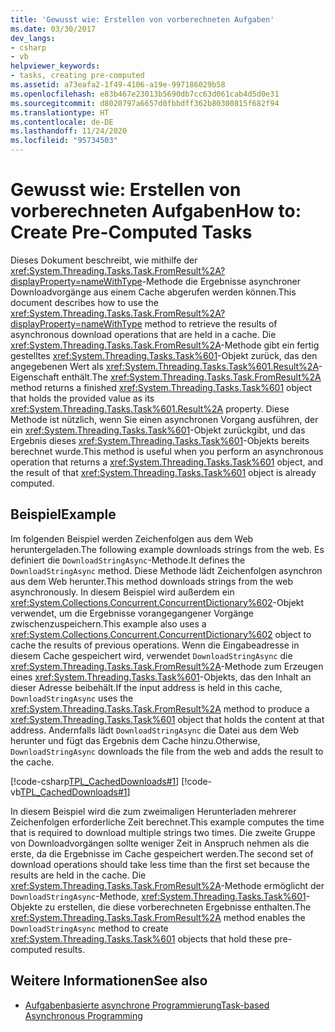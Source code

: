 ```yaml
---
title: 'Gewusst wie: Erstellen von vorberechneten Aufgaben'
ms.date: 03/30/2017
dev_langs:
- csharp
- vb
helpviewer_keywords:
- tasks, creating pre-computed
ms.assetid: a73eafa2-1f49-4106-a19e-997186029b58
ms.openlocfilehash: e83b467e23013b5690db7cc63d061cab4d5d0e31
ms.sourcegitcommit: d8020797a6657d0fbbdff362b80300815f682f94
ms.translationtype: HT
ms.contentlocale: de-DE
ms.lasthandoff: 11/24/2020
ms.locfileid: "95734503"
---
```

# <a name="how-to-create-pre-computed-tasks"></a><span data-ttu-id="a479f-102">Gewusst wie: Erstellen von vorberechneten Aufgaben</span><span class="sxs-lookup"><span data-stu-id="a479f-102">How to: Create Pre-Computed Tasks</span></span>

<span data-ttu-id="a479f-103">Dieses Dokument beschreibt, wie mithilfe der <xref:System.Threading.Tasks.Task.FromResult%2A?displayProperty=nameWithType>-Methode die Ergebnisse asynchroner Downloadvorgänge aus einem Cache abgerufen werden können.</span><span class="sxs-lookup"><span data-stu-id="a479f-103">This document describes how to use the <xref:System.Threading.Tasks.Task.FromResult%2A?displayProperty=nameWithType> method to retrieve the results of asynchronous download operations that are held in a cache.</span></span> <span data-ttu-id="a479f-104">Die <xref:System.Threading.Tasks.Task.FromResult%2A>-Methode gibt ein fertig gestelltes <xref:System.Threading.Tasks.Task%601>-Objekt zurück, das den angegebenen Wert als <xref:System.Threading.Tasks.Task%601.Result%2A>-Eigenschaft enthält.</span><span class="sxs-lookup"><span data-stu-id="a479f-104">The <xref:System.Threading.Tasks.Task.FromResult%2A> method returns a finished <xref:System.Threading.Tasks.Task%601> object that holds the provided value as its <xref:System.Threading.Tasks.Task%601.Result%2A> property.</span></span> <span data-ttu-id="a479f-105">Diese Methode ist nützlich, wenn Sie einen asynchronen Vorgang ausführen, der ein <xref:System.Threading.Tasks.Task%601>-Objekt zurückgibt, und das Ergebnis dieses <xref:System.Threading.Tasks.Task%601>-Objekts bereits berechnet wurde.</span><span class="sxs-lookup"><span data-stu-id="a479f-105">This method is useful when you perform an asynchronous operation that returns a <xref:System.Threading.Tasks.Task%601> object, and the result of that <xref:System.Threading.Tasks.Task%601> object is already computed.</span></span>  
  
## <a name="example"></a><span data-ttu-id="a479f-106">Beispiel</span><span class="sxs-lookup"><span data-stu-id="a479f-106">Example</span></span>  

 <span data-ttu-id="a479f-107">Im folgenden Beispiel werden Zeichenfolgen aus dem Web heruntergeladen.</span><span class="sxs-lookup"><span data-stu-id="a479f-107">The following example downloads strings from the web.</span></span> <span data-ttu-id="a479f-108">Es definiert die `DownloadStringAsync`-Methode.</span><span class="sxs-lookup"><span data-stu-id="a479f-108">It defines the `DownloadStringAsync` method.</span></span> <span data-ttu-id="a479f-109">Diese Methode lädt Zeichenfolgen asynchron aus dem Web herunter.</span><span class="sxs-lookup"><span data-stu-id="a479f-109">This method downloads strings from the web asynchronously.</span></span> <span data-ttu-id="a479f-110">In diesem Beispiel wird außerdem ein <xref:System.Collections.Concurrent.ConcurrentDictionary%602>-Objekt verwendet, um die Ergebnisse vorangegangener Vorgänge zwischenzuspeichern.</span><span class="sxs-lookup"><span data-stu-id="a479f-110">This example also uses a <xref:System.Collections.Concurrent.ConcurrentDictionary%602> object to cache the results of previous operations.</span></span> <span data-ttu-id="a479f-111">Wenn die Eingabeadresse in diesem Cache gespeichert wird, verwendet `DownloadStringAsync` die <xref:System.Threading.Tasks.Task.FromResult%2A>-Methode zum Erzeugen eines <xref:System.Threading.Tasks.Task%601>-Objekts, das den Inhalt an dieser Adresse beibehält.</span><span class="sxs-lookup"><span data-stu-id="a479f-111">If the input address is held in this cache, `DownloadStringAsync` uses the <xref:System.Threading.Tasks.Task.FromResult%2A> method to produce a <xref:System.Threading.Tasks.Task%601> object that holds the content at that address.</span></span> <span data-ttu-id="a479f-112">Andernfalls lädt `DownloadStringAsync` die Datei aus dem Web herunter und fügt das Ergebnis dem Cache hinzu.</span><span class="sxs-lookup"><span data-stu-id="a479f-112">Otherwise, `DownloadStringAsync` downloads the file from the web and adds the result to the cache.</span></span>  
  
 [!code-csharp[TPL_CachedDownloads#1](../../../samples/snippets/csharp/VS_Snippets_Misc/tpl_cacheddownloads/cs/cacheddownloads.cs#1)]
 [!code-vb[TPL_CachedDownloads#1](../../../samples/snippets/visualbasic/VS_Snippets_Misc/tpl_cacheddownloads/vb/cacheddownloads.vb#1)]  
  
 <span data-ttu-id="a479f-113">In diesem Beispiel wird die zum zweimaligen Herunterladen mehrerer Zeichenfolgen erforderliche Zeit berechnet.</span><span class="sxs-lookup"><span data-stu-id="a479f-113">This example computes the time that is required to download multiple strings two times.</span></span> <span data-ttu-id="a479f-114">Die zweite Gruppe von Downloadvorgängen sollte weniger Zeit in Anspruch nehmen als die erste, da die Ergebnisse im Cache gespeichert werden.</span><span class="sxs-lookup"><span data-stu-id="a479f-114">The second set of download operations should take less time than the first set because the results are held in the cache.</span></span> <span data-ttu-id="a479f-115">Die <xref:System.Threading.Tasks.Task.FromResult%2A>-Methode ermöglicht der `DownloadStringAsync`-Methode, <xref:System.Threading.Tasks.Task%601>-Objekte zu erstellen, die diese vorberechneten Ergebnisse enthalten.</span><span class="sxs-lookup"><span data-stu-id="a479f-115">The <xref:System.Threading.Tasks.Task.FromResult%2A> method enables the `DownloadStringAsync` method to create <xref:System.Threading.Tasks.Task%601> objects that hold these pre-computed results.</span></span>  
  
## <a name="see-also"></a><span data-ttu-id="a479f-116">Weitere Informationen</span><span class="sxs-lookup"><span data-stu-id="a479f-116">See also</span></span>

- [<span data-ttu-id="a479f-117">Aufgabenbasierte asynchrone Programmierung</span><span class="sxs-lookup"><span data-stu-id="a479f-117">Task-based Asynchronous Programming</span></span>](task-based-asynchronous-programming.md)
